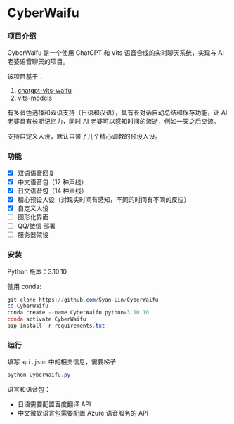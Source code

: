 # CyberWaifu

### 项目介绍

CyberWaifu 是一个使用 ChatGPT 和 Vits 语音合成的实时聊天系统，实现与 AI 老婆语音聊天的项目。

该项目基于：
1. [chatgpt-vits-waifu](https://github.com/Li-kaige/chatgpt-vits-waifu)
2. [vits-models](https://huggingface.co/spaces/zomehwh/vits-models)

有多音色选择和双语支持（日语和汉语），具有长对话自动总结和保存功能，让 AI 老婆具有长期记忆力，同时 AI 老婆可以感知时间的流逝，例如一天之后交流。

支持自定义人设，默认自带了几个精心调教的预设人设。

### 功能

- [x] 双语语音回复
- [x] 中文语音包（12 种声线）
- [x] 日文语音包（14 种声线）
- [x] 精心预设人设（对现实时间有感知，不同的时间有不同的反应）
- [x] 自定义人设
- [ ] 图形化界面
- [ ] QQ/微信 部署
- [ ] 服务器架设

### 安装

Python 版本：3.10.10

使用 conda:
```powershell
git clone https://github.com/Syan-Lin/CyberWaifu
cd CyberWaifu
conda create --name CyberWaifu python=3.10.10
conda activate CyberWaifu
pip install -r requirements.txt
```

### 运行

填写 `api.json` 中的相关信息，需要梯子

```powershell
python CyberWaifu.py
```

语言和语音包：
- 日语需要配置百度翻译 API
- 中文微软语言包需要配置 Azure 语音服务的 API

